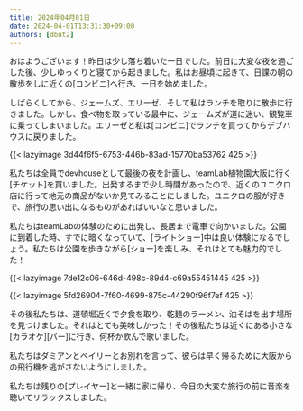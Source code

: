 ```yaml
---
title: 2024年04月01日
date: 2024-04-01T13:31:30+09:00
authors: [dbut2]
---
```

おはようございます！昨日は少し落ち着いた一日でした。前日に大変な夜を過ごした後、少しゆっくりと寝てから起きました。私はお昼頃に起きて、日課の朝の散歩をしに近くの[コンビニ]へ行き、一日を始めました。

しばらくしてから、ジェームズ、エリーゼ、そして私はランチを取りに散歩に行きました。しかし、食べ物を取っている最中に、ジェームズが道に迷い、観覧車に乗ってしまいました。エリーゼと私は[コンビニ]でランチを買ってからデブハウスに戻りました。

{{< lazyimage 3d44f6f5-6753-446b-83ad-15770ba53762 425 >}}

私たちは全員でdevhouseとして最後の夜を計画し、teamLab植物園大阪に行く[チケット]を買いました。出発するまで少し時間があったので、近くのユニクロ店に行って地元の商品がないか見てみることにしました。ユニクロの服が好きで、旅行の思い出になるものがあればいいなと思いました。

私たちはteamLabの体験のために出発し、長居まで電車で向かいました。公園に到着した時、すでに暗くなっていて、[ライトショー]中は良い体験になるでしょう。私たちは公園を歩きながら[ショー]を楽しみ、それはとても魅力的でした！

{{< lazyimage 7de12c06-646d-498c-89d4-c69a55451445 425 >}}

{{< lazyimage 5fd26904-7f60-4699-875c-44290f96f7ef 425 >}}

その後私たちは、道頓堀近くで夕食を取り、乾麺のラーメン、油そばを出す場所を見つけました。それはとても美味しかった！その後私たちは近くにある小さな[カラオケ][バー]に行き、何杯か飲んで歌いました。

私たちはダミアンとベイリーとお別れを言って、彼らは早く帰るために大阪からの飛行機を逃がさないようにしました。

私たちは残りの[プレイヤー]と一緒に家に帰り、今日の大変な旅行の前に音楽を聴いてリラックスしました。